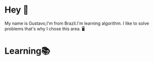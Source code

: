 # Hey 👋

My name is Gustavo,I'm from Brazil.I'm learning algorithm.
I like to solve problems that's why I chose this area. 🖥️

# Learning📚



